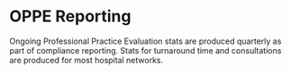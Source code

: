 # OPPE Reporting

Ongoing Professional Practice Evaluation stats are produced quarterly as 
part of compliance reporting. Stats for turnaround time and consultations 
are produced for most hospital networks.
